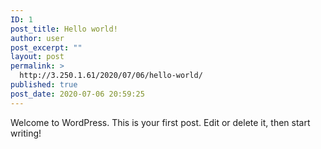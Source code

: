 ```yaml
---
ID: 1
post_title: Hello world!
author: user
post_excerpt: ""
layout: post
permalink: >
  http://3.250.1.61/2020/07/06/hello-world/
published: true
post_date: 2020-07-06 20:59:25
---
```

<!-- wp:paragraph -->
<p>Welcome to WordPress. This is your first post. Edit or delete it, then start writing!</p>
<!-- /wp:paragraph -->